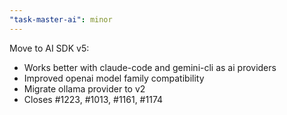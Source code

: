 ```yaml
---
"task-master-ai": minor
---
```


Move to AI SDK v5:

- Works better with claude-code and gemini-cli as ai providers
- Improved openai model family compatibility
- Migrate ollama provider to v2
- Closes #1223, #1013, #1161, #1174
